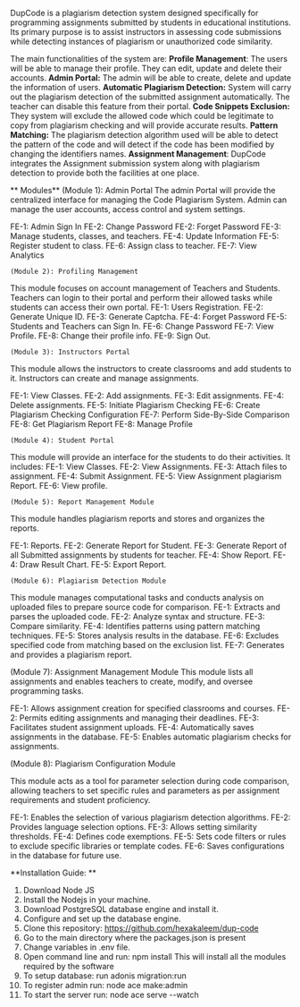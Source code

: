 DupCode is a plagiarism detection system designed specifically for programming assignments submitted by students in educational institutions. Its primary purpose is to assist instructors in assessing code submissions while detecting instances of plagiarism or unauthorized code similarity. 

The main functionalities of the system are:
**Profile Management**: The users will be able to manage their profile. They can edit, update and delete their accounts.
**Admin Portal:** The admin will be able to create, delete and update the information of users.
**Automatic Plagiarism Detection:** System will carry out the plagiarism detection of the submitted assignment automatically. The teacher can disable this feature from their portal. 
**Code Snippets Exclusion:** They system will exclude the allowed code which could be legitimate to copy from plagiarism checking and will provide accurate results.
**Pattern Matching:** The plagiarism detection algorithm used will be able to detect the pattern of the code and will detect if the code has been modified by changing the identifiers names.
**Assignment Management**: DupCode integrates the Assignment submission system along with plagiarism detection to provide both the facilities at one place.

** Modules**
	(Module 1): Admin Portal
The admin Portal will provide the centralized interface for managing the Code Plagiarism System. Admin can manage the user accounts, access control and system settings. 

FE-1: Admin Sign In
FE-2: Change Password
FE-2: Forget Password
FE-3: Manage students, classes, and teachers.
FE-4: Update Information
FE-5: Register student to class.
FE-6: Assign class to teacher.
FE-7: View Analytics

	(Module 2): Profiling Management
This module focuses on account management of Teachers and Students. Teachers can login to their portal and perform their allowed tasks while students can access their own portal.
FE-1: Users Registration.
FE-2: Generate Unique ID.
FE-3: Generate Captcha.
FE-4: Forget Password
FE-5: Students and Teachers can Sign In.
FE-6: Change Password
FE-7: View Profile.
FE-8: Change their profile info.
FE-9: Sign Out.


	(Module 3): Instructors Portal
This module allows the instructors to create classrooms and add students to it. Instructors can create and manage assignments.

FE-1: View Classes.
FE-2: Add assignments. 
FE-3: Edit assignments.
FE-4: Delete assignments.
FE-5: Initiate Plagiarism Checking
FE-6: Create Plagiarism Checking Configuration
FE-7: Perform Side-By-Side Comparison
FE-8: Get Plagiarism Report
FE-8: Manage Profile

	(Module 4): Student Portal
This module will provide an interface for the students to do their activities. It includes:
FE-1: View Classes.
FE-2: View Assignments.
FE-3: Attach files to assignment.
FE-4: Submit Assignment.
FE-5: View Assignment plagiarism Report.
FE-6: View profile.

	(Module 5): Report Management Module
This module handles plagiarism reports and stores and organizes the reports.

FE-1: Reports.
FE-2: Generate Report for Student.
FE-3: Generate Report of all Submitted assignments by students for teacher.
FE-4: Show Report.
FE-4: Draw Result Chart.
FE-5: Export Report.

	(Module 6): Plagiarism Detection Module
This module manages computational tasks and conducts analysis on uploaded files to prepare source code for comparison.
FE-1: Extracts and parses the uploaded code.
FE-2: Analyze syntax and structure.
FE-3: Compare similarity.
FE-4: Identifies patterns using pattern matching techniques.
FE-5: Stores analysis results in the database.
FE-6: Excludes specified code from matching based on the exclusion list.
FE-7: Generates and provides a plagiarism report.

(Module 7): Assignment Management Module
This module lists all assignments and enables teachers to create, modify, and oversee programming tasks.

FE-1: Allows assignment creation for specified classrooms and courses.
FE-2: Permits editing assignments and managing their deadlines.
FE-3: Facilitates student assignment uploads.
FE-4: Automatically saves assignments in the database.
FE-5: Enables automatic plagiarism checks for assignments.

(Module 8): Plagiarism Configuration Module

This module acts as a tool for parameter selection during code comparison, allowing teachers to set specific rules and parameters as per assignment requirements and student proficiency.

FE-1: Enables the selection of various plagiarism detection algorithms.
FE-2: Provides language selection options.
FE-3: Allows setting similarity thresholds.
FE-4: Defines code exemptions.
FE-5: Sets code filters or rules to exclude specific libraries or template codes.
FE-6: Saves configurations in the database for future use.

**Installation Guide: **

1.	Download Node JS
2.	Install the Nodejs in your machine.
3.	Download PostgreSQL database engine and install it.
4.	Configure and set up the database engine.
5.	Clone this repository: https://github.com/hexakaleem/dup-code
6.	Go to the main directory where the packages.json is present
7.	Change variables in .env file.
8.	Open command line and run:
npm install
This will install all the modules required by the software
9.	To setup database: run
	adonis migration:run
10.	To register admin run:
	node ace make:admin
11.	To start the server run:
node ace serve --watch
